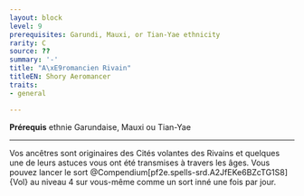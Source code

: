 ```yaml
---
layout: block
level: 9
prerequisites: Garundi, Mauxi, or Tian-Yae ethnicity
rarity: C
source: ??
summary: '-'
title: "A\xE9romancien Rivain"
titleEN: Shory Aeromancer
traits:
- general

---
```


<p><span id="ctl00_MainContent_DetailedOutput"><strong>Prérequis</strong> ethnie Garundaise, Mauxi ou Tian-Yae<br></span></p>
<hr>
<p>Vos ancêtres sont originaires des Cités volantes des Rivains et quelques une de leurs astuces vous ont été transmises à travers les âges. Vous pouvez lancer le sort @Compendium[pf2e.spells-srd.A2JfEKe6BZcTG1S8]{Vol} au niveau 4 sur vous-même comme un sort inné une fois par jour.</p>